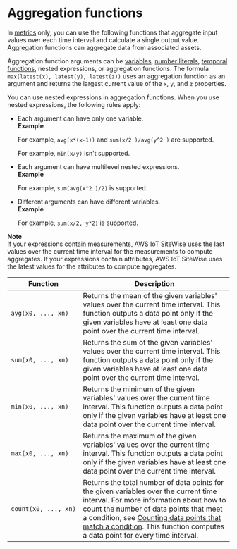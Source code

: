 # Aggregation functions<a name="expression-aggregation-functions"></a>

In [metrics](metrics.md) only, you can use the following functions that aggregate input values over each time interval and calculate a single output value\. Aggregation functions can aggregate data from associated assets\.

Aggregation function arguments can be [variables](expression-variables.md), [number literals](expression-literals.md#number-literal-definition), [temporal functions](expression-temporal-functions.md), nested expressions, or aggregation functions\. The formula `max(latest(x), latest(y), latest(z))` uses an aggregation function as an argument and returns the largest current value of the `x`, `y`, and `z` properties\.

You can use nested expressions in aggregation functions\. When you use nested expressions, the following rules apply: 
+ Each argument can have only one variable\.  
**Example**  

  For example, `avg(x*(x-1))` and `sum(x/2 )/avg(y^2 )` are supported\.

  For example, `min(x/y)` isn't supported\.
+ Each argument can have multilevel nested expressions\.  
**Example**  

  For example, `sum(avg(x^2 )/2)` is supported\.
+ Different arguments can have different variables\.  
**Example**  

  For example, `sum(x/2, y*2)` is supported\.

**Note**  
If your expressions contain measurements, AWS IoT SiteWise uses the last values over the current time interval for the measurements to compute aggregates\.
If your expressions contain attributes, AWS IoT SiteWise uses the latest values for the attributes to compute aggregates\.


| Function | Description | 
| --- | --- | 
|  `avg(x0, ..., xn)`  |  Returns the mean of the given variables' values over the current time interval\. <a name="aggregation-function-no-output"></a>This function outputs a data point only if the given variables have at least one data point over the current time interval\.  | 
|   `sum(x0, ..., xn)`  |  Returns the sum of the given variables' values over the current time interval\. <a name="aggregation-function-no-output"></a>This function outputs a data point only if the given variables have at least one data point over the current time interval\.  | 
|  `min(x0, ..., xn)`  |  Returns the minimum of the given variables' values over the current time interval\. <a name="aggregation-function-no-output"></a>This function outputs a data point only if the given variables have at least one data point over the current time interval\.  | 
|  `max(x0, ..., xn)`  |  Returns the maximum of the given variables' values over the current time interval\. <a name="aggregation-function-no-output"></a>This function outputs a data point only if the given variables have at least one data point over the current time interval\.  | 
|  `count(x0, ..., xn)`  |  Returns the total number of data points for the given variables over the current time interval\. For more information about how to count the number of data points that meet a condition, see [Counting data points that match a condition](expression-tutorials.md#count-filtered-data)\. <a name="aggregation-function-always-output"></a>This function computes a data point for every time interval\.  | 